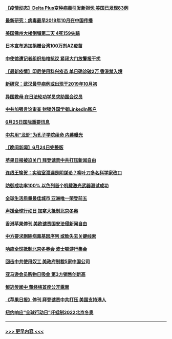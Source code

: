 #### [【疫情动态】Delta Plus变种病毒引发新担忧 美国已发现83例](../pages/prog202/a103151596.md?t=06261002) 
#### [最新研究：病毒最早2019年10月在中国传播](../pages/prog202/a103151562.md?t=06261002) 
#### [美国佛州大楼倒塌第二天 4死159失踪](../pages/prog202/a103151533.md?t=06261002) 
#### [日本宣布追加捐赠台湾100万剂AZ疫苗](../pages/prog202/a103151503.md?t=06261002) 
#### [中使馆遭记者组织抬棺抗议 紧闭大门放警报干扰](../pages/prog202/a103151440.md?t=06261002) 
#### [【最新疫情】印尼使用科兴疫苗 单日确诊破2万 香港禁入境](../pages/prog202/a103151303.md?t=06261002) 
#### [新研究：武汉最早病例或出现于2019年10月初](../pages/prog202/a103151228.md?t=06261002) 
#### [异国救母 在日法轮功学员求助国会议员](../pages/prog202/a103151283.md?t=06261002) 
#### [中共加强言论审查 封锁外国学者LinkedIn账户](../pages/prog202/a103151181.md?t=06261002) 
#### [6月25日国际重要讯息](../pages/prog202/a103151027.md?t=06261002) 
#### [中共用“龙虾”为孔子学院续命 内幕曝光](../pages/prog202/a103150993.md?t=06261002) 
#### [【晚间新闻】6月24日完整版](../pages/prog202/a103150797.md?t=06261002) 
#### [苹果日报被迫关门 拜登谴责中共打压新闻自由](../pages/prog202/a103150763.md?t=06261002) 
#### [连线王愉贺：实验室泄漏是阴谋论？柳叶刀多名科学家改口](../pages/prog202/a103149839.md?t=06261002) 
#### [防御成功率100% 以色列首个机载激光武器测试成功](../pages/prog202/a103150299.md?t=06261002) 
#### [全球生活质量最佳城市 亚洲唯一荣登前五](../pages/prog202/a103150617.md?t=06261002) 
#### [声援全球行动日 加拿大抵制北京冬奥](../pages/prog202/a103150623.md?t=06261002) 
#### [香港苹果停刊 美欧谴责国安法侵新闻自由](../pages/prog202/a103150659.md?t=06261002) 
#### [中方要求删除病毒基因序列 或致失去关键线索](../pages/prog202/a103150653.md?t=06261002) 
#### [响应全球抵制北京冬奥会 波士顿游行集会](../pages/prog202/a103150582.md?t=06261002) 
#### [回击中共使用奴工 美政府制裁5家中国公司](../pages/prog202/a103150610.md?t=06261002) 
#### [亚马逊会员购物日吸金  第3方销售创新高](../pages/prog202/a103150577.md?t=06261002) 
#### [叛逃传闻中 董经纬首度公开露面](../pages/prog202/a103150595.md?t=06261002) 
#### [《苹果日报》停刊 拜登谴责中共打压 美国支持港人](../pages/prog202/a103150584.md?t=06261002) 
#### [纽约响应“全球行动日”吁抵制2022北京冬奥](../pages/prog202/a103150573.md?t=06261002) 

----
#### [ >>> 更早内容 <<< ](../indexes/prog202-earlier.md)
